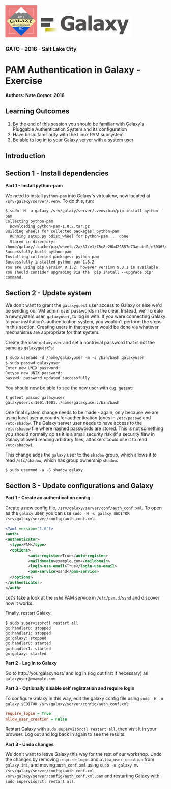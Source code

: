 ![GATC Logo](../../docs/shared-images/AdminTraining2016-100.png) ![galaxy logo](../../docs/shared-images/galaxy_logo_25percent_transparent.png)

### GATC - 2016 - Salt Lake City

# PAM Authentication in Galaxy - Exercise

#### Authors: Nate Coraor. 2016

## Learning Outcomes

1. By the end of this session you should be familiar with Galaxy's Pluggable Authentication System and its configuration
2. Have basic familiarity with the Linux PAM subsystem
3. Be able to log in to your Galaxy server with a system user

## Introduction

## Section 1 - Install dependencies

**Part 1 - Install python-pam**

We need to install `python-pam` into Galaxy's virtualenv, now located at `/srv/galaxy/server/.venv`. To do this, run:

```console
$ sudo -H -u galaxy /srv/galaxy/server/.venv/bin/pip install python-pam
Collecting python-pam
  Downloading python-pam-1.8.2.tar.gz
Building wheels for collected packages: python-pam
  Running setup.py bdist_wheel for python-pam ... done
  Stored in directory: /home/galaxy/.cache/pip/wheels/2a/37/e1/75c8e26b429857d73aeabd1fe39365c72a969706c30d9e6572
Successfully built python-pam
Installing collected packages: python-pam
Successfully installed python-pam-1.8.2
You are using pip version 8.1.2, however version 9.0.1 is available.
You should consider upgrading via the 'pip install --upgrade pip' command.
```

## Section 2 - Update system

We don't want to grant the `galaxyguest` user access to Galaxy or else we'd be sending our VM admin user passwords in the clear. Instead, we'll create a new system user, `galaxyuser`, to log in with. If you were connecting Galaxy to your institution's authentication system, you wouldn't perform the steps in this section. Creating users in that system would be done via whatever mechanisms are appropriate for that system.

Create the user `galaxyuser` and set a nontrivial password that is not the same as `galaxyguest`'s:

```console
$ sudo useradd -d /home/galaxyuser -m -s /bin/bash galaxyuser
$ sudo passwd galaxyuser
Enter new UNIX password:
Retype new UNIX password:
passwd: password updated successfully
```

You should now be able to see the new user with e.g. `getent`:

```console
$ getent passwd galaxyuser
galaxyuser:x:1001:1001::/home/galaxyuser:/bin/bash
```

One final system change needs to be made - again, only because we are using local user accounts for authentication (ones in `/etc/passwd` and `/etc/shadow`. The Galaxy server user needs to have access to the `/etc/shadow` file where hashed passwords are stored. This is not something you should normally do as it is a small security risk (if a security flaw in Galaxy allowed reading arbitrary files, attackers could use it to read `/etc/shadow`).

This change adds the `galaxy` user to the `shadow` group, which allows it to read `/etc/shadow`, which has group ownership `shadow`:

```console
$ sudo usermod -a -G shadow galaxy
```

## Section 3 - Update configurations and Galaxy

**Part 1 - Create an authentication config**

Create a new config file, `/srv/galaxy/server/conf/auth_conf.xml`. To open as the `galaxy` user, you can use `sudo -H -u galaxy $EDITOR /srv/galaxy/server/config/auth_conf.xml`:

```xml
<?xml version="1.0"?>
<auth>
<authenticator>
  <type>PAM</type>
  <options>
          <auto-register>True</auto-register>
          <maildomain>example.com</maildomain>
          <login-use-email>True</login-use-email>
          <pam-service>sshd</pam-service>
  </options>
</authenticator>
</auth>
```

Let's take a look at the `sshd` PAM service in `/etc/pam.d/sshd` and discover how it works.

Finally, restart Galaxy:

```console
$ sudo supervisorctl restart all
gx:handler0: stopped
gx:handler1: stopped
gx:galaxy: stopped
gx:handler0: started
gx:handler1: started
gx:galaxy: started
```

**Part 2 - Log in to Galaxy**

Go to http://yourgalaxyhost/ and log in (log out first if necessary) as `galaxyuser@example.com`.

**Part 3 - Optionally disable self registration and require login**

To configure Galaxy in this way, edit the galaxy config file using `sudo -H -u galaxy $EDITOR /srv/galaxy/server/config/auth_conf.xml`:

```ini
require_login = True
allow_user_creation = False
```

Restart Galaxy with `sudo supervisorctl restart all`, then visit it in your browser. Log out and log back in again to see the results.

**Part 3 - Undo changes**

We don't want to leave Galaxy this way for the rest of our workshop. Undo the changes by removing `require_login` and `allow_user_creation` from `galaxy.ini`, and moving `auth_conf.xml` using `sudo -u galaxy mv /srv/galaxy/server/config/auth_conf.xml /srv/galaxy/server/config/auth_conf.xml.pam` and restarting Galaxy with `sudo supervisorctl restart all`.
